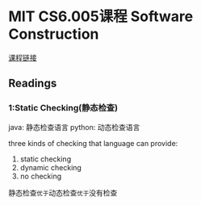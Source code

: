 # MIT CS6.005课程 Software Construction

[课程链接](https://ocw.mit.edu/ans7870/6/6.005/s16/)

## Readings

### 1:Static Checking(静态检查)

java: 静态检查语言
python: 动态检查语言

three kinds of checking that language can provide:

1. static checking
2. dynamic checking
3. no checking

静态检查`优于`动态检查`优于`没有检查
